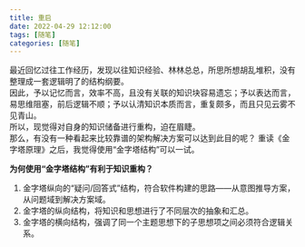 ```yaml
---
title: 重启  
date: 2022-04-29 12:12:00  
tags: [随笔]   
categories: [随笔]  
---
```


最近回忆过往工作经历，发现以往知识经验、林林总总，所思所想胡乱堆积，没有整理成一套逻辑明了的结构纲要。  
因此，予以记忆而言，效率不高，且没有关联的知识块容易遗忘；予以表达而言，易思维阻塞，前后逻辑不顺；予以认清知识本质而言，重复颇多，而且只见云雾不见青山。  
所以，现觉得对自身的知识储备进行重构，迫在眉睫。  
那么，有没有一种看起来比较靠谱的架构解决方案可以达到此目的呢？
重读《金字塔原理》之后，我觉得使用“金字塔结构”可以一试。
<!-- more -->
**为何使用“金字塔结构”有利于知识重构？**  
1. 金字塔纵向的“疑问/回答式”结构，符合软件构建的思路——从意图推导方案，从问题域到解决方案域。  
2. 金字塔的纵向结构，将知识和思想进行了不同层次的抽象和汇总。  
3. 金字塔的横向结构，强调了同一个主题思想下的子思想项之间必须符合逻辑关系。  
